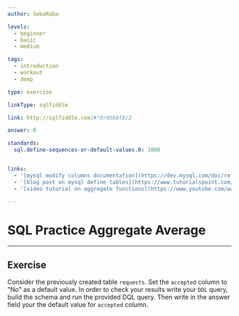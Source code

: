 ```yaml
---
author: SebaRaba

levels:
  - beginner
  - basic
  - medium

tags:
  - introduction
  - workout
  - deep

type: exercise

linkType: sqlfiddle

link: http://sqlfiddle.com/#!9/05b0f8/2

answer: 0

standards:
  sql.define-sequences-or-default-values.0: 1000


links:
  - '[mysql modify columns documentation](https://dev.mysql.com/doc/refman/5.7/en/example-auto-increment.html){website}'
  - '[blog post on mysql define tables](https://www.tutorialspoint.com/mysql/mysql-using-sequences.htm){website}'
  - '[video tutorial on aggregate functions](https://www.youtube.com/watch?v=5KqFoTswr-M){video}'

---
```

# SQL Practice Aggregate Average

---        
## Exercise

Consider the previously created table `requests`. Set the `accepted` column to "No" as a default value.
In order to check your results write your `DDL` query, build the schema and run the provided DQL query. Then write in the answer field your the default value for `accepted` column.

